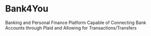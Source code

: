 # Bank4You
Banking and Personal Finance Platform Capable of Connecting Bank Accounts through Plaid and Allowing for Transactions/Transfers
